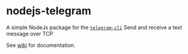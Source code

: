 # nodejs-telegram

A simple NodeJs package for the [`telegram-cli`](https://valtman.name/telegram-cli)
Send and receive a text message over TCP

See [wiki](https://github.com/dilongfa/nodejs-telegram/wiki) for documentation.
